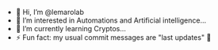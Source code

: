 - 👋 Hi, I’m @lemarolab
- 👀 I’m interested in Automations and Artificial intelligence... 
- 🌱 I’m currently learning Cryptos...
- ⚡ Fun fact: my usual commit messages are "last updates" 👀

<!---
lemarolab/lemarolab is a ✨ special ✨ repository because its `README.md` (this file) appears on your GitHub profile.
You can click the Preview link to take a look at your changes.
--->
